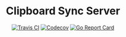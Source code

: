 <div align="center">
  <h1>Clipboard Sync Server</h1>

  <a href="https://travis-ci.org/Alexendoo/clipboard-sync-server"><img src="https://travis-ci.org/Alexendoo/clipboard-sync-server.svg?branch=master" alt="Travis CI" /></a>
  <a href="https://codecov.io/gh/Alexendoo/clipboard-sync-server"><img src="https://codecov.io/gh/Alexendoo/clipboard-sync-server/branch/master/graph/badge.svg" alt="Codecov" /></a>
  <a href="https://goreportcard.com/report/github.com/Alexendoo/clipboard-sync-server"><img src="https://goreportcard.com/badge/github.com/Alexendoo/clipboard-sync-server" alt="Go Report Card" /></a>
</div>

